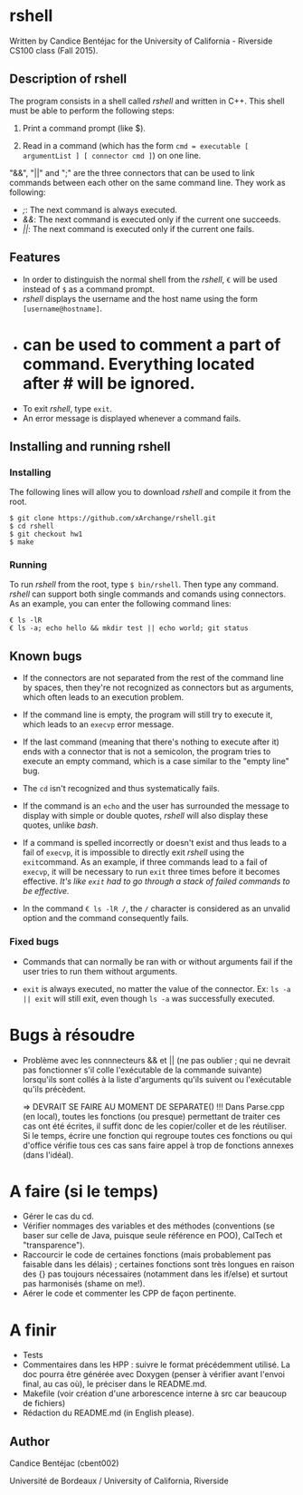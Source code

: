 # rshell
Written by Candice Bentéjac for the University of California - Riverside CS100 class (Fall 2015).

## Description of rshell
The program consists in a shell called *rshell* and written in C++. This shell must be able to perform the following steps:
1. Print a command prompt (like $).

2. Read in a command (which has the form `cmd = executable [ argumentList ] [ connector cmd ]`) on one line.

"&&", "||" and ";" are the three connectors that can be used to link commands between each other on the same command line. They work as following:
- *;*: The next command is always executed.
- *&&*: The next command is executed only if the current one succeeds.
- *||*: The next command is executed only if the current one fails.

## Features
- In order to distinguish the normal shell from the *rshell*, `€` will be used instead of `$` as a command prompt. 
- *rshell* displays the username and the host name using the form `[username@hostname]`.
- # can be used to comment a part of command. Everything located after # will be ignored.
- To exit *rshell*, type `exit`.
- An error message is displayed whenever a command fails.


## Installing and running rshell
### Installing
The following lines will allow you to download *rshell* and compile it from the root.
```
$ git clone https://github.com/xArchange/rshell.git
$ cd rshell
$ git checkout hw1
$ make
```

### Running
To run *rshell* from the root, type `$ bin/rshell`. Then type any command. *rshell* can support both single commands and comands using connectors. As an example, you can enter the following command lines:
```
€ ls -lR
€ ls -a; echo hello && mkdir test || echo world; git status
```

## Known bugs
- If the connectors are not separated from the rest of the command line by spaces, then they're not recognized as connectors but as arguments, which often leads to an execution problem.

- If the command line is empty, the program will still try to execute it, which leads to an `execvp` error message.

- If the last command (meaning that there's nothing to execute after it) ends with a connector that is not a semicolon, the program tries to execute an empty command, which is a case similar to the "empty line" bug.

- The `cd` isn't recognized and thus systematically fails.

- If the command is an `echo` and the user has surrounded the message to display with simple or double quotes, *rshell* will also display these quotes, unlike *bash*.

- If a command is spelled incorrectly or doesn't exist and thus leads to a fail of `execvp`, it is impossible to directly exit *rshell* using the `exit`command. As an example, if three commands lead to a fail of `execvp`, it will be necessary to run `exit` three times before it becomes effective. _It's like `exit` had to go through a stack of failed commands to be effective._

- In the command `€ ls -lR /`, the `/` character is considered as an unvalid option and the command consequently fails.

### Fixed bugs
- Commands that can normally be ran with or without arguments fail if the user tries to run them without arguments.

- `exit` is always executed, no matter the value of the connector. Ex: `ls -a || exit` will still exit, even though `ls -a` was successfully executed.

# Bugs à résoudre

- Problème avec les connnecteurs && et || (ne pas oublier ; qui ne devrait pas fonctionner s'il colle l'exécutable de la commande suivante) lorsqu'ils sont collés à la liste d'arguments qu'ils suivent ou l'exécutable qu'ils précèdent.

	=> DEVRAIT SE FAIRE AU MOMENT DE SEPARATE() !!! Dans Parse.cpp (en local), toutes les fonctions (ou presque) permettant de traiter ces cas ont été écrites, il suffit donc de les copier/coller et de les réutiliser. Si le temps, écrire une fonction qui regroupe toutes ces fonctions ou qui d'office vérifie tous ces cas sans faire appel à trop de fonctions annexes (dans l'idéal).

# A faire (si le temps)
- Gérer le cas du cd.
- Vérifier nommages des variables et des méthodes (conventions (se baser sur celle de Java, puisque seule référence en POO), CalTech et "transparence").
- Raccourcir le code de certaines fonctions (mais probablement pas faisable dans les délais) ; certaines fonctions sont très longues en raison des {} pas toujours nécessaires (notamment dans les if/else) et surtout pas harmonisés (shame on me!).
- Aérer le code et commenter les CPP de façon pertinente.

# A finir 
- Tests
- Commentaires dans les HPP : suivre le format précédemment utilisé. La doc pourra être générée avec Doxygen (penser à vérifier avant l'envoi final, au cas où), le préciser dans le README.md.
- Makefile (voir création d'une arborescence interne à src car beaucoup de fichiers)
- Rédaction du README.md (in English please).


## Author
Candice Bentéjac (cbent002)

Université de Bordeaux / University of California, Riverside
